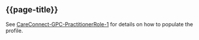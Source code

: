 ## {{page-title}}

See [CareConnect-GPC-PractitionerRole-1](https://simplifier.net/guide/gpconnect-data-model/Home/FHIR-Assets/All-assets/Profiles/Profile--CareConnect-GPC-PractitionerRole-1?version=current) for details on how to populate the profile.
